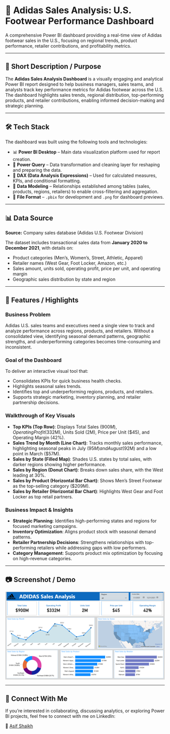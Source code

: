 # 👟 Adidas Sales Analysis: U.S. Footwear Performance Dashboard

A comprehensive Power BI dashboard providing a real-time view of Adidas footwear sales in the U.S., focusing on regional trends, product performance, retailer contributions, and profitability metrics.

---

## 📌 Short Description / Purpose

The **Adidas Sales Analysis Dashboard** is a visually engaging and analytical Power BI report designed to help business managers, sales teams, and analysts track key performance metrics for Adidas footwear across the U.S. The dashboard highlights sales trends, regional distribution, top-performing products, and retailer contributions, enabling informed decision-making and strategic planning.

---

## 🛠 Tech Stack

The dashboard was built using the following tools and technologies:

- 📊 **Power BI Desktop** – Main data visualization platform used for report creation.  
- 📂 **Power Query** – Data transformation and cleaning layer for reshaping and preparing the data.  
- 🧠 **DAX (Data Analysis Expressions)** – Used for calculated measures, KPIs, and conditional formatting.  
- 📝 **Data Modeling** – Relationships established among tables (sales, products, regions, retailers) to enable cross-filtering and aggregation.  
- 📁 **File Format** – `.pbix` for development and `.png` for dashboard previews.

---

## 📊 Data Source

**Source:** Company sales database (Adidas U.S. Footwear Division)  

The dataset includes transactional sales data from **January 2020 to December 2021**, with details on:  

- Product categories (Men’s, Women’s, Street, Athletic, Apparel)  
- Retailer names (West Gear, Foot Locker, Amazon, etc.)  
- Sales amount, units sold, operating profit, price per unit, and operating margin  
- Geographic sales distribution by state and region  

---

## 🚀 Features / Highlights

### **Business Problem**
Adidas U.S. sales teams and executives need a single view to track and analyze performance across regions, products, and retailers. Without a consolidated view, identifying seasonal demand patterns, geographic strengths, and underperforming categories becomes time-consuming and inconsistent.

### **Goal of the Dashboard**
To deliver an interactive visual tool that:  

- Consolidates KPIs for quick business health checks.  
- Highlights seasonal sales trends.  
- Identifies top and underperforming regions, products, and retailers.  
- Supports strategic marketing, inventory planning, and retailer partnership decisions.

### **Walkthrough of Key Visuals**

- **Top KPIs (Top Row)**: Displays Total Sales ($900M), Operating Profit ($332M), Units Sold (2M), Price per Unit ($45), and Operating Margin (42%).  
- **Sales Trend by Month (Line Chart)**: Tracks monthly sales performance, highlighting seasonal peaks in July ($95M) and August ($92M) and a low point in March ($57M).  
- **Sales by State (Filled Map)**: Shades U.S. states by total sales, with darker regions showing higher performance.  
- **Sales by Region (Donut Chart)**: Breaks down sales share, with the West leading at 30%.  
- **Sales by Product (Horizontal Bar Chart)**: Shows Men’s Street Footwear as the top-selling category ($209M).  
- **Sales by Retailer (Horizontal Bar Chart)**: Highlights West Gear and Foot Locker as top retail partners.  

### **Business Impact & Insights**
- **Strategic Planning**: Identifies high-performing states and regions for focused marketing campaigns.  
- **Inventory Optimization**: Aligns product stock with seasonal demand patterns.  
- **Retailer Partnership Decisions**: Strengthens relationships with top-performing retailers while addressing gaps with low performers.  
- **Category Management**: Supports product mix optimization by focusing on high-revenue categories.  

---

## 📷 Screenshot / Demo

![Adidas Sales Dashboard](https://github.com/ShaikhASgithub/Adidas-Sales-Analysis/blob/main/Adidas%20Sales%20Dashboard.PNG)

---

## 🤝 Connect With Me

If you’re interested in collaborating, discussing analytics, or exploring Power BI projects, feel free to connect with me on LinkedIn:  

🔗 [Asif Shaikh](https://www.linkedin.com/in/asifshaikh999/)  
